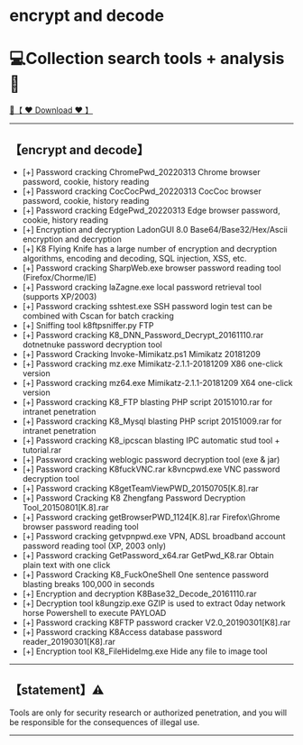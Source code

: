 # encrypt and decode

# 💻Collection search tools + analysis🔧


<a href="https://github.com/woodstw/woodstw.github.io/raw/main/docs/ccc/Collection search tools + analysis.rar" title="✈️@PUSHHHKKK">
   🔗【 ❤️ Download ❤️ 】
</a>

-----------------------

## 【encrypt and decode】
- [+] Password cracking ChromePwd_20220313 Chrome browser password, cookie, history reading
- [+] Password cracking CocCocPwd_20220313 CocCoc browser password, cookie, history reading
- [+] Password cracking EdgePwd_20220313 Edge browser password, cookie, history reading
- [+] Encryption and decryption LadonGUI 8.0 Base64/Base32/Hex/Ascii encryption and decryption
- [+] K8 Flying Knife has a large number of encryption and decryption algorithms, encoding and decoding, SQL injection, XSS, etc.
- [+] Password cracking SharpWeb.exe browser password reading tool (Firefox/Chorme/IE)
- [+] Password cracking laZagne.exe local password retrieval tool (supports XP/2003)
- [+] Password cracking sshtest.exe SSH password login test can be combined with Cscan for batch cracking
- [+] Sniffing tool k8ftpsniffer.py FTP
- [+] Password cracking K8_DNN_Password_Decrypt_20161110.rar dotnetnuke password decryption tool
- [+] Password Cracking Invoke-Mimikatz.ps1 Mimikatz 20181209
- [+] Password cracking mz.exe Mimikatz-2.1.1-20181209 X86 one-click version
- [+] Password cracking mz64.exe Mimikatz-2.1.1-20181209 X64 one-click version
- [+] Password cracking K8_FTP blasting PHP script 20151010.rar for intranet penetration
- [+] Password cracking K8_Mysql blasting PHP script 20151009.rar for intranet penetration
- [+] Password cracking K8_ipcscan blasting IPC automatic stud tool + tutorial.rar
- [+] Password cracking weblogic password decryption tool (exe & jar)
- [+] Password cracking K8fuckVNC.rar k8vncpwd.exe VNC password decryption tool
- [+] Password cracking K8getTeamViewPWD_20150705[K.8].rar
- [+] Password Cracking K8 Zhengfang Password Decryption Tool_20150801[K.8].rar
- [+] Password cracking getBrowserPWD_1124[K.8].rar Firefox\Ghrome browser password reading tool
- [+] Password cracking getvpnpwd.exe VPN, ADSL broadband account password reading tool (XP, 2003 only)
- [+] Password cracking GetPassword_x64.rar GetPwd_K8.rar Obtain plain text with one click
- [+] Password Cracking K8_FuckOneShell One sentence password blasting breaks 100,000 in seconds
- [+] Encryption and decryption K8Base32_Decode_20161110.rar
- [+] Decryption tool k8ungzip.exe GZIP is used to extract 0day network horse Powershell to execute PAYLOAD
- [+] Password cracking K8FTP password cracker V2.0_20190301[K8].rar
- [+] Password cracking K8Access database password reader_20190301[K8].rar
- [+] Encryption tool K8_FileHideImg.exe Hide any file to image tool

-----------------------
## 【statement】⚠️

Tools are only for security research or authorized penetration, and you will be responsible for the consequences of illegal use.

-----------------------
